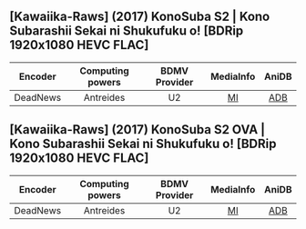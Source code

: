 ## [Kawaiika-Raws] (2017) KonoSuba S2 | Kono Subarashii Sekai ni Shukufuku o! [BDRip 1920x1080 HEVC FLAC]

| Encoder  | Computing powers | BDMV Provider | MediaInfo | AniDB |
| :------: | :--------------: | :-----------: | :-------: | :---: |
| DeadNews |    Antreides     |      U2       |   [MI]    | [ADB] |

[adb]: https://anidb.net/a11992
[mi]: https://bin.disroot.org/?5a975045eefc5aea#H6GHU7HybVpsV9XPmr9dxrTK7frHjioPYaBmBr2hEHCD

## [Kawaiika-Raws] (2017) KonoSuba S2 OVA | Kono Subarashii Sekai ni Shukufuku o! [BDRip 1920x1080 HEVC FLAC]

| Encoder  | Computing powers | BDMV Provider | MediaInfo |    AniDB    |
| :------: | :--------------: | :-----------: | :-------: | :---------: |
| DeadNews |    Antreides     |      U2       | [MI][mi_] | [ADB][adb_] |

[adb_]: https://anidb.net/a13317
[mi_]: https://bin.disroot.org/?e78086c58ae7f293#7odJFEkoEarCk7bV7Q71iL1F13viujm9fnZe51t8Qh6v
